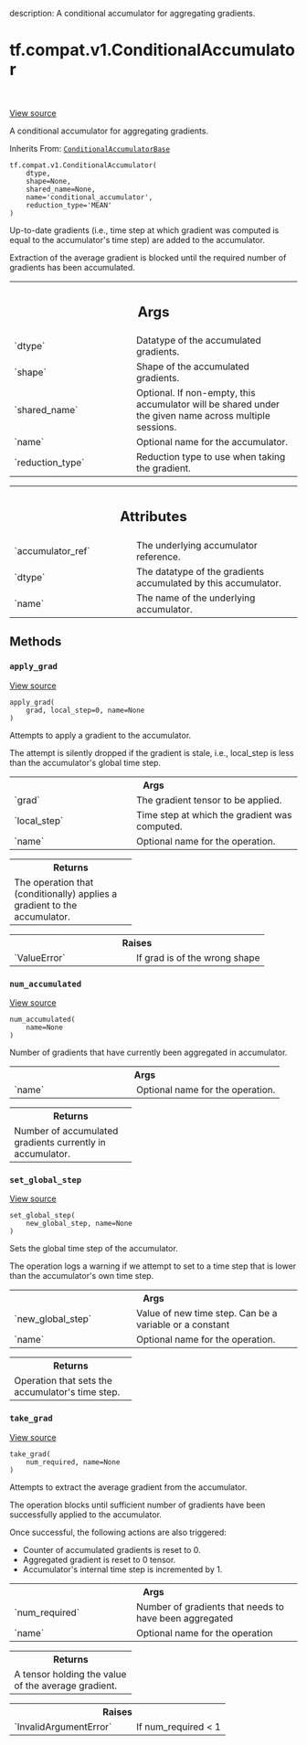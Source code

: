 description: A conditional accumulator for aggregating gradients.

<div itemscope itemtype="http://developers.google.com/ReferenceObject">
<meta itemprop="name" content="tf.compat.v1.ConditionalAccumulator" />
<meta itemprop="path" content="Stable" />
<meta itemprop="property" content="__init__"/>
<meta itemprop="property" content="apply_grad"/>
<meta itemprop="property" content="num_accumulated"/>
<meta itemprop="property" content="set_global_step"/>
<meta itemprop="property" content="take_grad"/>
</div>

# tf.compat.v1.ConditionalAccumulator

<!-- Insert buttons and diff -->

<table class="tfo-notebook-buttons tfo-api nocontent" align="left">

</table>

<a target="_blank" class="external" href="/code/stable/tensorflow/python/ops/data_flow_ops.py">View source</a>



A conditional accumulator for aggregating gradients.

Inherits From: [`ConditionalAccumulatorBase`](../../../tf/compat/v1/ConditionalAccumulatorBase.md)

<pre class="devsite-click-to-copy prettyprint lang-py tfo-signature-link">
<code>tf.compat.v1.ConditionalAccumulator(
    dtype,
    shape=None,
    shared_name=None,
    name=&#x27;conditional_accumulator&#x27;,
    reduction_type=&#x27;MEAN&#x27;
)
</code></pre>



<!-- Placeholder for "Used in" -->

Up-to-date gradients (i.e., time step at which gradient was computed is
equal to the accumulator's time step) are added to the accumulator.

Extraction of the average gradient is blocked until the required number of
gradients has been accumulated.

<!-- Tabular view -->
 <table class="responsive fixed orange">
<colgroup><col width="214px"><col></colgroup>
<tr><th colspan="2"><h2 class="add-link">Args</h2></th></tr>

<tr>
<td>
`dtype`<a id="dtype"></a>
</td>
<td>
Datatype of the accumulated gradients.
</td>
</tr><tr>
<td>
`shape`<a id="shape"></a>
</td>
<td>
Shape of the accumulated gradients.
</td>
</tr><tr>
<td>
`shared_name`<a id="shared_name"></a>
</td>
<td>
Optional. If non-empty, this accumulator will be shared under
the given name across multiple sessions.
</td>
</tr><tr>
<td>
`name`<a id="name"></a>
</td>
<td>
Optional name for the accumulator.
</td>
</tr><tr>
<td>
`reduction_type`<a id="reduction_type"></a>
</td>
<td>
Reduction type to use when taking the gradient.
</td>
</tr>
</table>





<!-- Tabular view -->
 <table class="responsive fixed orange">
<colgroup><col width="214px"><col></colgroup>
<tr><th colspan="2"><h2 class="add-link">Attributes</h2></th></tr>

<tr>
<td>
`accumulator_ref`<a id="accumulator_ref"></a>
</td>
<td>
The underlying accumulator reference.
</td>
</tr><tr>
<td>
`dtype`<a id="dtype"></a>
</td>
<td>
The datatype of the gradients accumulated by this accumulator.
</td>
</tr><tr>
<td>
`name`<a id="name"></a>
</td>
<td>
The name of the underlying accumulator.
</td>
</tr>
</table>



## Methods

<h3 id="apply_grad"><code>apply_grad</code></h3>

<a target="_blank" class="external" href="/code/stable/tensorflow/python/ops/data_flow_ops.py">View source</a>

<pre class="devsite-click-to-copy prettyprint lang-py tfo-signature-link">
<code>apply_grad(
    grad, local_step=0, name=None
)
</code></pre>

Attempts to apply a gradient to the accumulator.

The attempt is silently dropped if the gradient is stale, i.e., local_step
is less than the accumulator's global time step.

<!-- Tabular view -->
 <table class="responsive fixed orange">
<colgroup><col width="214px"><col></colgroup>
<tr><th colspan="2">Args</th></tr>

<tr>
<td>
`grad`
</td>
<td>
The gradient tensor to be applied.
</td>
</tr><tr>
<td>
`local_step`
</td>
<td>
Time step at which the gradient was computed.
</td>
</tr><tr>
<td>
`name`
</td>
<td>
Optional name for the operation.
</td>
</tr>
</table>



<!-- Tabular view -->
 <table class="responsive fixed orange">
<colgroup><col width="214px"><col></colgroup>
<tr><th colspan="2">Returns</th></tr>
<tr class="alt">
<td colspan="2">
The operation that (conditionally) applies a gradient to the accumulator.
</td>
</tr>

</table>



<!-- Tabular view -->
 <table class="responsive fixed orange">
<colgroup><col width="214px"><col></colgroup>
<tr><th colspan="2">Raises</th></tr>

<tr>
<td>
`ValueError`
</td>
<td>
If grad is of the wrong shape
</td>
</tr>
</table>



<h3 id="num_accumulated"><code>num_accumulated</code></h3>

<a target="_blank" class="external" href="/code/stable/tensorflow/python/ops/data_flow_ops.py">View source</a>

<pre class="devsite-click-to-copy prettyprint lang-py tfo-signature-link">
<code>num_accumulated(
    name=None
)
</code></pre>

Number of gradients that have currently been aggregated in accumulator.


<!-- Tabular view -->
 <table class="responsive fixed orange">
<colgroup><col width="214px"><col></colgroup>
<tr><th colspan="2">Args</th></tr>

<tr>
<td>
`name`
</td>
<td>
Optional name for the operation.
</td>
</tr>
</table>



<!-- Tabular view -->
 <table class="responsive fixed orange">
<colgroup><col width="214px"><col></colgroup>
<tr><th colspan="2">Returns</th></tr>
<tr class="alt">
<td colspan="2">
Number of accumulated gradients currently in accumulator.
</td>
</tr>

</table>



<h3 id="set_global_step"><code>set_global_step</code></h3>

<a target="_blank" class="external" href="/code/stable/tensorflow/python/ops/data_flow_ops.py">View source</a>

<pre class="devsite-click-to-copy prettyprint lang-py tfo-signature-link">
<code>set_global_step(
    new_global_step, name=None
)
</code></pre>

Sets the global time step of the accumulator.

The operation logs a warning if we attempt to set to a time step that is
lower than the accumulator's own time step.

<!-- Tabular view -->
 <table class="responsive fixed orange">
<colgroup><col width="214px"><col></colgroup>
<tr><th colspan="2">Args</th></tr>

<tr>
<td>
`new_global_step`
</td>
<td>
Value of new time step. Can be a variable or a constant
</td>
</tr><tr>
<td>
`name`
</td>
<td>
Optional name for the operation.
</td>
</tr>
</table>



<!-- Tabular view -->
 <table class="responsive fixed orange">
<colgroup><col width="214px"><col></colgroup>
<tr><th colspan="2">Returns</th></tr>
<tr class="alt">
<td colspan="2">
Operation that sets the accumulator's time step.
</td>
</tr>

</table>



<h3 id="take_grad"><code>take_grad</code></h3>

<a target="_blank" class="external" href="/code/stable/tensorflow/python/ops/data_flow_ops.py">View source</a>

<pre class="devsite-click-to-copy prettyprint lang-py tfo-signature-link">
<code>take_grad(
    num_required, name=None
)
</code></pre>

Attempts to extract the average gradient from the accumulator.

The operation blocks until sufficient number of gradients have been
successfully applied to the accumulator.

Once successful, the following actions are also triggered:

- Counter of accumulated gradients is reset to 0.
- Aggregated gradient is reset to 0 tensor.
- Accumulator's internal time step is incremented by 1.

<!-- Tabular view -->
 <table class="responsive fixed orange">
<colgroup><col width="214px"><col></colgroup>
<tr><th colspan="2">Args</th></tr>

<tr>
<td>
`num_required`
</td>
<td>
Number of gradients that needs to have been aggregated
</td>
</tr><tr>
<td>
`name`
</td>
<td>
Optional name for the operation
</td>
</tr>
</table>



<!-- Tabular view -->
 <table class="responsive fixed orange">
<colgroup><col width="214px"><col></colgroup>
<tr><th colspan="2">Returns</th></tr>
<tr class="alt">
<td colspan="2">
A tensor holding the value of the average gradient.
</td>
</tr>

</table>



<!-- Tabular view -->
 <table class="responsive fixed orange">
<colgroup><col width="214px"><col></colgroup>
<tr><th colspan="2">Raises</th></tr>

<tr>
<td>
`InvalidArgumentError`
</td>
<td>
If num_required < 1
</td>
</tr>
</table>





